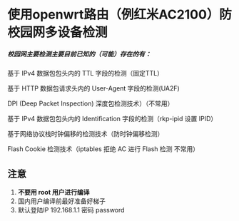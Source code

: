 # 使用openwrt路由（例红米AC2100）防校园网多设备检测

##### 校园网主要检测主要目前已知的（可能）存在的有：

基于 IPv4 数据包包头内的 TTL 字段的检测（固定TTL）

基于 HTTP 数据包请求头内的 User-Agent 字段的检测(UA2F)

DPI (Deep Packet Inspection) 深度包检测技术）（不常用）

基于 IPv4 数据包包头内的 Identification 字段的检测（rkp-ipid 设置 IPID）

基于网络协议栈时钟偏移的检测技术（防时钟偏移检测）

Flash Cookie 检测技术（iptables 拒绝 AC 进行 Flash 检测 不常用）

## 注意

1. **不要用 root 用户进行编译**
2. 国内用户编译前最好准备好梯子
3. 默认登陆IP 192.168.1.1 密码 password
